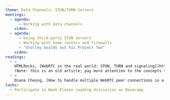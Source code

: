 ```yaml
---
theme: Data Channels; STUN/TURN Servers
meetings:
  - agenda:
      - Working with data channels
    video:
  - agenda:
      - Using third-party STUN servers
      - Working with home routers and firewalls
      - "Stolley builds out his Project Two"
    video:
readings:
  - >
    HTMLRocks, [WebRTC in the real world: STUN, TURN and signaling](https://www.html5rocks.com/en/tutorials/webrtc/infrastructure/)
    (Note: this is an old article; pay more attention to the concepts than the source examples)
  - >
    Diana Cheung, [How to handle multiple WebRTC peer connections in a single client](https://medium.com/@meetdianacheung/how-to-handle-multiple-webrtc-peer-connections-in-a-single-client-e316c452aad9)
tasks:
  - Participate in Week Eleven reading discussion on Basecamp
---
```

